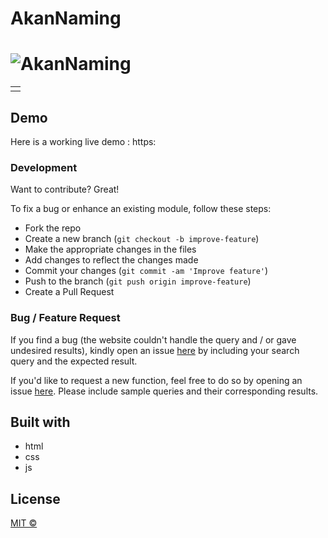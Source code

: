 # AkanNaming
# ![AkanNaming](https://github.com/REAGAN2020/AkanNaming)
<table>
<tr>
<td>

</td>
</tr>
</table>


## Demo
Here is a working live demo :  https:

### Development
Want to contribute? Great!

To fix a bug or enhance an existing module, follow these steps:

- Fork the repo
- Create a new branch (`git checkout -b improve-feature`)
- Make the appropriate changes in the files
- Add changes to reflect the changes made
- Commit your changes (`git commit -am 'Improve feature'`)
- Push to the branch (`git push origin improve-feature`)
- Create a Pull Request 

### Bug / Feature Request

If you find a bug (the website couldn't handle the query and / or gave undesired results), kindly open an issue [here](https://github.com/REAGAN2020/AkanNaming) by including your search query and the expected result.

If you'd like to request a new function, feel free to do so by opening an issue [here](https://github.com/REAGAN2020/AkanNaming). Please include sample queries and their corresponding results.

## Built with 

- html
- css
- js

## License

[MIT © ](https://github.com/REAGAN2020/AkanNaming/blob/master/LICENSE.md)

